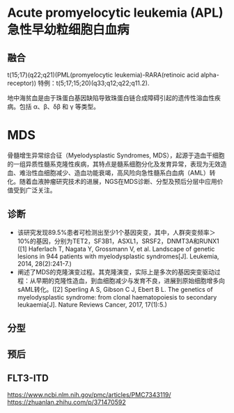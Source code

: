 # Acute promyelocytic leukemia (APL) 急性早幼粒细胞白血病
## 融合
t(15;17)(q22;q21)(PML(promyelocytic leukemia)-RARA(retinoic acid alpha-receptor))
特例：t(5;17;15;20)(q33;q12;q22;q11.2).









地中海贫血是由于珠蛋白基因缺陷导致珠蛋白链合成障碍引起的遗传性溶血性疾病。包括 α、β、δβ 和 γ 等类型。

# MDS
骨髓增生异常综合征（Myelodysplastic Syndromes, MDS），起源于造血干细胞的一组异质性髓系克隆性疾病，其特点是髓系细胞分化及发育异常，表现为无效造血、难治性血细胞减少、造血功能衰竭，高风险向急性髓系白血病（AML）转化。随着血液肿瘤研究技术的进展，NGS在MDS诊断、分型及预后分层中应用价值受到广泛关注。
## 诊断
+ 该研究发现89.5%患者可检测出至少1个基因突变，其中，人群突变频率＞10%的基因，分别为TET2，SF3B1，ASXL1，SRSF2，DNMT3A和RUNX1 ([1] Haferlach T, Nagata Y, Grossmann V, et al. Landscape of genetic lesions in 944 patients with myelodysplastic syndromes[J]. Leukemia, 2014, 28(2):241-7.)
+ 阐述了MDS的克隆演变过程。其克隆演变，实际上是多次的基因突变驱动过程：从早期的克隆性造血，到血细胞减少与发育不良，进展到原始细胞增多向sAML转化。([2] Sperling A S, Gibson C J, Ebert B L. The genetics of myelodysplastic syndrome: from clonal haematopoiesis to secondary leukaemia[J]. Nature Reviews Cancer, 2017, 17(1):5.)
## 分型
## 预后



## FLT3-ITD
https://www.ncbi.nlm.nih.gov/pmc/articles/PMC7343119/
https://zhuanlan.zhihu.com/p/371470592